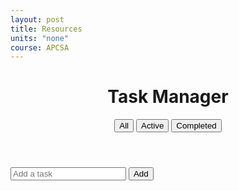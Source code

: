 ```yaml
---
layout: post
title: Resources
units: "none"
course: APCSA
---
```


<html lang="en">
<head>
    <meta charset="UTF-8">
    <meta name="viewport" content="width=device-width, initial-scale=1.0">
    <link rel="stylesheet" href="styles.css">
    <title>Task Manager</title>
</head>
<body>
    <header>
        <h1>Task Manager</h1>
        <div class="nav-links">
            <button id="all">All</button>
            <button id="active">Active</button>
            <button id="completed">Completed</button>
        </div>
    </header>
    <div class="container">
        <div class="task-input">
            <input type="text" id="task" placeholder="Add a task">
            <button id="addTask">Add</button>
        </div>
        <ul id="taskList"></ul>
    </div>
    <script src="script.js"></script>
</body>
</html>